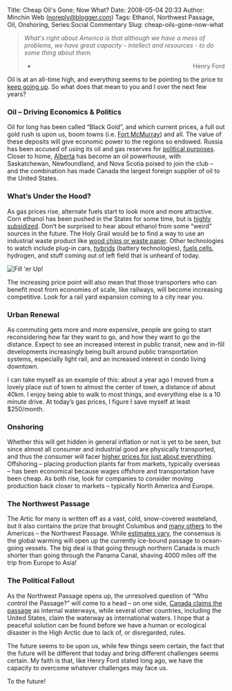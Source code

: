Title: Cheap Oil's Gone; Now What?
Date: 2008-05-04 20:33
Author: Minchin Web (noreply@blogger.com)
Tags: Ethanol, Northwest Passage, Oil, Onshoring, Series:Social Commentary
Slug: cheap-oils-gone-now-what

> *What's right about America is that although we have a mess of
> problems, we have great capacity - intellect and resources - to do
> some thing about them.*
>
> </p>
> <div align="right">
>
> - Henry Ford
>
> </div>

Oil is at an all-time high, and everything seems to be pointing to the
price to [keep going
up](http://blog.wired.com/cars/2008/04/4-a-gallon-gas.html). So what
does that mean to you and I over the next few years?

### Oil – Driving Economics & Politics

Oil for long has been called “Black Gold”, and which current prices, a
full out gold rush is upon us, boom towns (i.e. [Fort
McMurray](http://www.economist.com/world/la/displaystory.cfm?story_id=9410672 "Boomtown on a bender - The Economist"))
and all. The value of these deposits will give economic power to the
regions so endowed. Russia has been accused of using its oil and gas
reserves for [political
purposes](http://www.iht.com/articles/2007/01/09/business/secure.php).
Closer to home,
[Alberta](http://en.wikipedia.org/wiki/Athabasca_Oil_Sands) has become
an oil powerhouse, with Saskatchewan, Newfoundland, and Nova Scotia
poised to join the club – and the combination has made Canada the
largest foreign supplier of oil to the United States.

### What’s Under the Hood?

As gas prices rise, alternate fuels start to look more and more
attractive. Corn ethanol has been pushed in the States for some time,
but is [highly
subsidized](http://www.taxpayer.net/energy/ethanolprimer.pdf). Don’t be
surprised to hear about ethanol from some “weird” sources in the future.
The Holy Grail would be to find a way to use an industrial waste product
like [wood chips or waste
paper](http://www.wired.com/science/planetearth/magazine/15-10/ff_plant).
Other technologies to watch include plug-in cars,
[hybrids](http://www.wired.com/cars/futuretransport/news/2008/01/lutz_volt_qa)
(battery technologies), [fuels cells](http://www.ballard.com/),
hydrogen, and stuff coming out of left field that is unheard of today.

![Fill 'er
Up!](http://3.bp.blogspot.com/_fWUoqQ2t4Js/SB4cVLR-qHI/AAAAAAAAAkE/yCVU_tjUFzA/s400/Fill+%27er+up!.jpg)

The increasing price point will also mean that those transporters who
can benefit most from economies of scale, like railways, will become
increasing competitive. Look for a rail yard expansion coming to a city
near you.

### Urban Renewal

As commuting gets more and more expensive, people are going to start
reconsidering how far they want to go, and how they want to go the
distance. Expect to see an increased interest in public transit, new and
in-fill developments increasingly being built around public
transportation systems, especially light rail, and an increased interest
in condo living downtown.

I can take myself as an example of this: about a year ago I moved from a
lovely place out of town to almost the center of town, a distance of
about 40km. I enjoy being able to walk to most things, and everything
else is a 10 minute drive. At today’s gas prices, I figure I save myself
at least \$250/month.

### Onshoring

Whether this will get hidden in general inflation or not is yet to be
seen, but since almost all consumer and industrial good are physically
transported, and thus the consumer will facer [higher prices for just
about
everything](http://www.iht.com/articles/2008/04/29/business/29prices.php).
Offshoring – placing production plants far from markets, typically
overseas – has been economical because wages offshore and transportation
have been cheap. As both rise, look for companies to consider moving
production back closer to markets – typically North America and Europe.

### The Northwest Passage

The Artic for many is written off as a vast, cold, snow-covered
wasteland, but it also contains the prize that brought Columbus and
[many
others](http://www.bl.uk/onlinegallery/features/northwpass/intro.html)
to the Americas – the Northwest Passage. While [estimates
vary](http://archives.cnn.com/2002/TECH/science/08/29/northwest.passage/index.html),
the consensus is the global warming will open up the currently ice-bound
passage to ocean-going vessels. The big deal is that going through
northern Canada is much shorter than going through the Panama Canal,
shaving 4000 miles off the trip from Europe to Asia!

### The Political Fallout

As the Northwest Passage opens up, the unresolved question of “Who
control the Passage?” will come to a head – on one side, [Canada claims
the
passage](http://www.dailygalaxy.com/my_weblog/2007/08/arctics-legenda.html)
as internal waterways, while several other countries, including the
United States, claim the waterway as international waters. I hope that a
peaceful solution can be found before we have a human or ecological
disaster in the High Arctic due to lack of, or disregarded, rules.

The future seems to be upon us, while few things seem certain, the fact
that the future will be different that today and bring different
challenges seems certain. My faith is that, like Henry Ford stated long
ago, we have the capacity to overcome whatever challenges may face us.

To the future!

</p>

